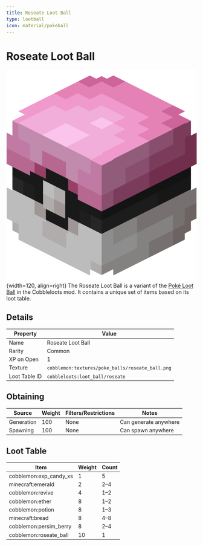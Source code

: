 ```yaml
---
title: Roseate Loot Ball
type: lootball
icon: material/pokeball
---
```


# Roseate Loot Ball
![Roseate Ball](../../assets/ball/Roseate_Ball_(model).png){width=120, align=right}
The Roseate Loot Ball is a variant of the [Poké Loot Ball](poké.md) in the Cobbleloots mod. It contains a unique set of items based on its loot table.

## Details
| Property        | Value                                             |
|-----------------|---------------------------------------------------|
| Name            | Roseate Loot Ball                                 |
| Rarity          | Common                                            |
| XP on Open      | 1                                                 |
| Texture         | `cobblemon:textures/poke_balls/roseate_ball.png`  |
| Loot Table ID   | `cobbleloots:loot_ball/roseate`                   |

## Obtaining
| Source      | Weight | Filters/Restrictions                                      | Notes |
|-------------|--------|----------------------------------------------------------|-------|
| Generation  | 100    | None | Can generate anywhere |
| Spawning    | 100    | None | Can spawn anywhere    |


## Loot Table

<!-- Fill in the loot table for Roseate Ball here -->
| Item                      | Weight | Count       |
|---------------------------|--------|-------------|
| cobblemon:exp_candy_xs    | 1      | 5           |
| minecraft:emerald         | 2      | 2–4         |
| cobblemon:revive          | 4      | 1–2         |
| cobblemon:ether           | 8      | 1–2         |
| cobblemon:potion          | 8      | 1–3         |
| minecraft:bread           | 8      | 4–8         |
| cobblemon:persim_berry    | 8      | 2–4         |
| cobblemon:roseate_ball    | 10     | 1           |
